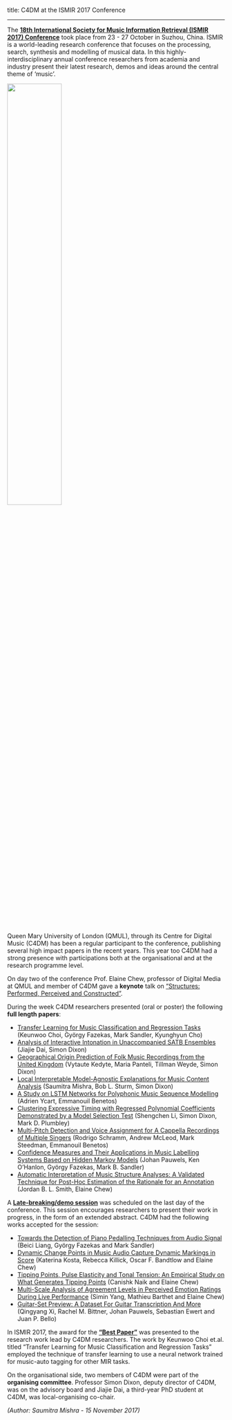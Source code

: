 title: C4DM at the ISMIR 2017 Conference

-------------------

The <b>[18th International Society for Music Information Retrieval (ISMIR 2017) Conference](https://ismir2017.smcnus.org)</b> took place from 23 - 27 October in Suzhou, China. ISMIR is a world-leading research conference that focuses on the processing, search, synthesis and modelling of musical data. In this highly-interdisciplinary annual conference researchers from academia and industry present their latest research, demos and ideas around the central theme of ‘music’.

<p><img src="news/images/ismir17_logo.jpeg" width="50%" /></p>

Queen Mary University of London (QMUL), through its Centre for Digital Music (C4DM) has been a regular participant to the conference, publishing several high impact papers in the recent years. This year too C4DM had a strong presence with participations both at the organisational and at the research programme level.

On day two of the conference Prof. Elaine Chew, professor of Digital Media at QMUL and member of C4DM gave a <b>keynote</b> talk on [“Structures: Performed, Perceived and Constructed”](https://ismir2017.smcnus.org/keynotes/).

During the week C4DM researchers presented (oral or poster) the following <b>full length papers</b>:

* [Transfer Learning for Music Classification and Regression Tasks](https://ismir2017.smcnus.org/wp-content/uploads/2017/10/12_Paper.pdf) (Keunwoo Choi, György Fazekas, Mark Sandler, Kyunghyun Cho)
* [Analysis of Interactive Intonation in Unaccompanied SATB Ensembles](https://ismir2017.smcnus.org/wp-content/uploads/2017/10/24_Paper.pdf) (Jiajie Dai, Simon Dixon)
* [Geographical Origin Prediction of Folk Music Recordings from the United Kingdom](https://ismir2017.smcnus.org/wp-content/uploads/2017/10/59_Paper.pdf) (Vytaute Kedyte, Maria Panteli, Tillman Weyde, Simon Dixon)
* [Local Interpretable Model-Agnostic Explanations for Music Content Analysis](https://ismir2017.smcnus.org/wp-content/uploads/2017/10/216_Paper.pdf) (Saumitra Mishra, Bob L. Sturm, Simon Dixon)
* [A Study on LSTM Networks for Polyphonic Music Sequence Modelling](https://ismir2017.smcnus.org/wp-content/uploads/2017/10/60_Paper.pdf) (Adrien Ycart, Emmanouil Benetos)
* [Clustering Expressive Timing with Regressed Polynomial Coefficients Demonstrated by a Model Selection Test](https://ismir2017.smcnus.org/wp-content/uploads/2017/10/36_Paper.pdf) (Shengchen Li, Simon Dixon, Mark D. Plumbley)
* [Multi-Pitch Detection and Voice Assignment for A Cappella Recordings of Multiple Singers](https://ismir2017.smcnus.org/wp-content/uploads/2017/10/26_Paper.pdf) (Rodrigo Schramm, Andrew McLeod, Mark Steedman, Emmanouil Benetos)
* [Confidence Measures and Their Applications in Music Labelling Systems Based on Hidden Markov Models](https://ismir2017.smcnus.org/wp-content/uploads/2017/10/195_Paper.pdf) (Johan Pauwels, Ken O’Hanlon, György Fazekas, Mark B. Sandler)
* [Automatic Interpretation of Music Structure Analyses: A Validated Technique for Post-Hoc Estimation of the Rationale for an Annotation](https://ismir2017.smcnus.org/wp-content/uploads/2017/10/130_Paper.pdf) (Jordan B. L. Smith, Elaine Chew)

A <b>[Late-breaking/demo session](https://ismir2017.smcnus.org/accepted-lbds/)</b> was scheduled on the last day of the conference. This session encourages researchers to present their work in progress, in the form of an extended abstract. C4DM had the following works accepted for the session:

* [Towards the Detection of Piano Pedalling Techniques from Audio Signal](https://ismir2017.smcnus.org/lbds/Liang2017.pdf) (Beici Liang, György Fazekas and Mark Sandler)
* [Dynamic Change Points in Music Audio Capture Dynamic Markings in Score](https://ismir2017.smcnus.org/lbds/Kosta2017.pdf) (Katerina Kosta, Rebecca Killick, Oscar F. Bandtlow and Elaine Chew)
* [Tipping Points, Pulse Elasticity and Tonal Tension: An Empirical Study on What Generates Tipping Points](https://ismir2017.smcnus.org/lbds/Naik2017.pdf) (Canishk Naik and Elaine Chew)
* [Multi-Scale Analysis of Agreement Levels in Perceived Emotion Ratings During Live Performance](https://ismir2017.smcnus.org/lbds/Yang2017.pdf) (Simin Yang, Mathieu Barthet and Elaine Chew)
* [Guitar-Set Preview: A Dataset For Guitar Transcription And More](https://ismir2017.smcnus.org/lbds/Xi2017.pdf) (Qingyang Xi, Rachel M. Bittner, Johan Pauwels, Sebastian Ewert and Juan P. Bello)

In ISMIR 2017, the award for the <b>[“Best Paper”](https://ismir2017.smcnus.org/awards/)</b> was presented to the research work lead by C4DM researchers. The work by Keunwoo Choi et.al. titled “Transfer Learning for Music Classification and Regression Tasks” employed the technique of transfer learning to use a neural network trained for music-auto tagging for other MIR tasks.

On the organisational side, two members of C4DM were part of the <b>organising committee</b>. Professor Simon Dixon, deputy director of C4DM, was on the advisory board and Jiajie Dai, a third-year PhD student at C4DM, was local-organising co-chair.

<i>(Author: Saumitra Mishra - 15 November 2017)</i>
